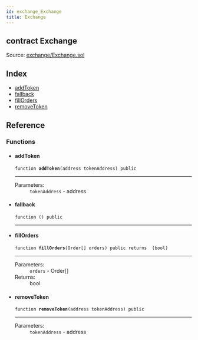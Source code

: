 ```yaml
---
id: exchange_Exchange
title: Exchange
---
```


<div class="contract-doc"><div class="contract"><h2 class="contract-header"><span class="contract-kind">contract</span> Exchange</h2><div class="source">Source: <a href="git+https://github.com/CreditMint/smart-contracts/blob/v0.0.1/contracts/exchange/Exchange.sol" target="_blank">exchange/Exchange.sol</a></div></div><div class="index"><h2>Index</h2><ul><li><a href="exchange_Exchange.html#addToken">addToken</a></li><li><a href="exchange_Exchange.html#">fallback</a></li><li><a href="exchange_Exchange.html#fillOrders">fillOrders</a></li><li><a href="exchange_Exchange.html#removeToken">removeToken</a></li></ul></div><div class="reference"><h2>Reference</h2><div class="functions"><h3>Functions</h3><ul><li><div class="item function"><span id="addToken" class="anchor-marker"></span><h4 class="name">addToken</h4><div class="body"><code class="signature">function <strong>addToken</strong><span>(address tokenAddress) </span><span>public </span></code><hr/><dl><dt><span class="label-parameters">Parameters:</span></dt><dd><div><code>tokenAddress</code> - address</div></dd></dl></div></div></li><li><div class="item function"><span id="fallback" class="anchor-marker"></span><h4 class="name">fallback</h4><div class="body"><code class="signature">function <strong></strong><span>() </span><span>public </span></code><hr/></div></div></li><li><div class="item function"><span id="fillOrders" class="anchor-marker"></span><h4 class="name">fillOrders</h4><div class="body"><code class="signature">function <strong>fillOrders</strong><span>(Order[] orders) </span><span>public </span><span>returns  (bool) </span></code><hr/><dl><dt><span class="label-parameters">Parameters:</span></dt><dd><div><code>orders</code> - Order[]</div></dd><dt><span class="label-return">Returns:</span></dt><dd>bool</dd></dl></div></div></li><li><div class="item function"><span id="removeToken" class="anchor-marker"></span><h4 class="name">removeToken</h4><div class="body"><code class="signature">function <strong>removeToken</strong><span>(address tokenAddress) </span><span>public </span></code><hr/><dl><dt><span class="label-parameters">Parameters:</span></dt><dd><div><code>tokenAddress</code> - address</div></dd></dl></div></div></li></ul></div></div></div>
